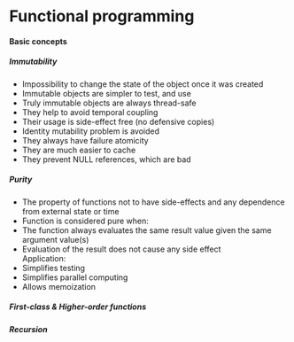 # Functional programming
#### Basic concepts
##### Immutability
* Impossibility to change the state of the object once it was created
* Immutable objects are simpler to test, and use
* Truly immutable objects are always thread-safe
* They help to avoid temporal coupling
* Their usage is side-effect free (no defensive copies)
* Identity mutability problem is avoided
* They always have failure atomicity
* They are much easier to cache
* They prevent NULL references, which are bad

##### Purity
* The property of functions not to have side-effects and any dependence from external state or time
* Function is considered pure when:
* The function always evaluates the same result value given the same argument value(s)
* Evaluation of the result does not cause any side effect   
Application:    
* Simplifies testing
* Simplifies parallel computing
* Allows memoization

##### First-class &  Higher-order functions
##### Recursion
